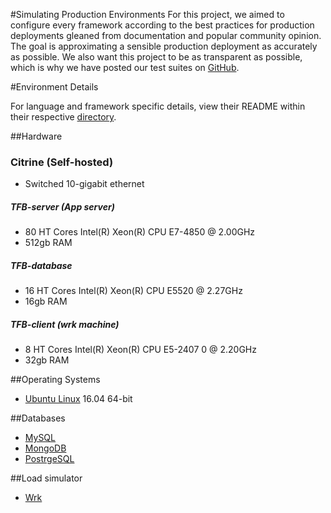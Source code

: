 #Simulating Production Environments
For this project, we aimed to configure every framework according to the best practices for production deployments gleaned from documentation and popular community opinion. The goal is approximating a sensible production deployment as accurately as possible. We also want this project to be as transparent as possible, which is why we have posted our test suites on [GitHub](https://github.com/TechEmpower/FrameworkBenchmarks/).

#Environment Details

For language and framework specific details, view their README within their respective [directory](https://github.com/TechEmpower/FrameworkBenchmarks/tree/master/frameworks).

##Hardware

### Citrine (Self-hosted)
  
  * Switched 10-gigabit ethernet

  ##### TFB-server (App server)
  
  * 80 HT Cores Intel(R) Xeon(R) CPU E7-4850  @ 2.00GHz
  * 512gb RAM

  ##### TFB-database
  
  * 16 HT Cores Intel(R) Xeon(R) CPU E5520  @ 2.27GHz
  * 16gb RAM
  
  ##### TFB-client (wrk machine)
  
  * 8 HT Cores Intel(R) Xeon(R) CPU E5-2407 0 @ 2.20GHz
  * 32gb RAM
  
##Operating Systems
* [Ubuntu Linux](http://www.ubuntu.com/desktop) 16.04 64-bit

##Databases
* [MySQL](http://dev.mysql.com/)
* [MongoDB](http://www.mongodb.org/)
* [PostrgeSQL](http://www.postgresql.org/)

##Load simulator
* [Wrk](https://github.com/wg/wrk)
